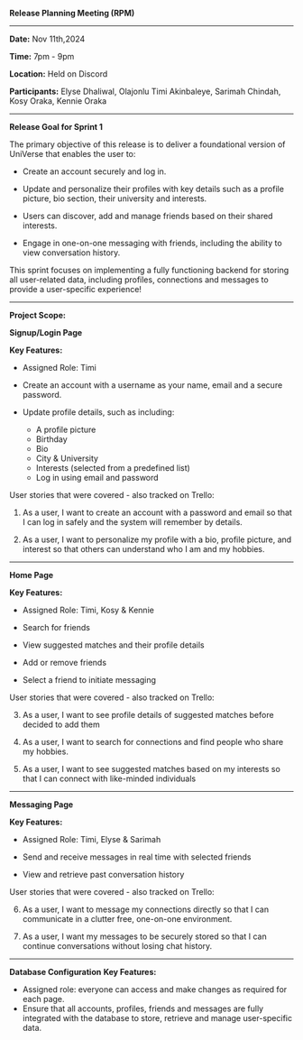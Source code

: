 **Release Planning Meeting (RPM)**
***

**Date:** Nov 11th,2024

**Time:** 7pm - 9pm

**Location:** Held on Discord

**Participants:** Elyse Dhaliwal, Olajonlu Timi Akinbaleye, Sarimah Chindah, Kosy Oraka, Kennie Oraka
***

**Release Goal for Sprint 1**

The primary objective of this release is to deliver a foundational version of UniVerse that enables the user to:

- Create an account securely and log in.

- Update and personalize their profiles with key details such as a profile picture, bio section, their university and interests. 

- Users can discover, add and manage friends based on their shared interests.

- Engage in one-on-one messaging with friends, including the ability to view conversation history. 

This sprint focuses on implementing a fully functioning backend for storing all user-related data, including profiles, connections and messages to provide a user-specific experience!

***
**Project Scope:**

**Signup/Login Page**

**Key Features:**

- Assigned Role: Timi 

- Create an account with a username as your name, email and a secure password.

- Update profile details, such as including:
   - A profile picture
   - Birthday
   - Bio
   - City & University
   - Interests (selected from a predefined list)
   - Log in using email and password

User stories that were covered - also tracked on Trello:

1. As a user, I want to create an account with a password and email so that I can log in safely and the system will remember by details.

2. As a user, I want to personalize my profile with a bio, profile picture, and interest so that others can understand who I am and my hobbies. 
***
**Home Page**

**Key Features:**

- Assigned Role: Timi, Kosy & Kennie 

- Search for friends
- View suggested matches and their profile details
- Add or remove friends
- Select a friend to initiate messaging

User stories that were covered - also tracked on Trello:

3. As a user, I want to see profile details of suggested matches before decided to add them

4. As a user, I want to search for connections and find people who share my hobbies.

5. As a user, I want to see suggested matches based on my interests so that I can connect with like-minded individuals

***
**Messaging Page**

**Key Features:**

- Assigned Role: Timi, Elyse & Sarimah

- Send and receive messages in real time with selected friends

- View and retrieve past conversation history

User stories that were covered - also tracked on Trello:

6. As a user, I want to message my connections directly so that I can communicate in a clutter free, one-on-one environment. 

7. As a user, I want my messages to be securely stored so that I can continue conversations without losing chat history. 

***
**Database Configuration**
**Key Features:**

- Assigned role: everyone can access and make changes as required for each page. 
- Ensure that all accounts, profiles, friends and messages are fully integrated with the database to store, retrieve and manage user-specific data. 
